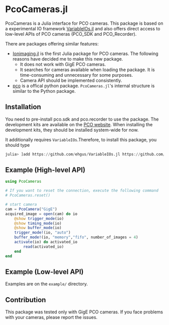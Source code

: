 # PcoCameras.jl

PcoCameras is a Julia interface for PCO cameras.
This package is based on a experimental IO framework [VariableIOs.jl](https://github.com/ehgus/VariableIOs.jl) and also offers direct access to low-level APIs of PCO cameras (PCO_SDK and PCO_Recorder).

There are packages offering similar features:
- [Ionimaging.jl](https://gitlab.com/mnkmr/Ionimaging.jl) is the first Julia package for PCO cameras. The following reasons have decided me to make this new package.
    - It does not work with GigE PCO cameras.
    - It searches for cameras available when loading the package. It is time-consuming and unnecessary for some purposes.
    - Camera API should be implemented consistently.
- [pco](https://pypi.org/project/pco/) is a offical python package. `PcoCameras.jl`'s internal structure is similar to the Python package.

## Installation

You need to pre-install pco.sdk and pco.recorder to use the package. The development kits are available on the [PCO website](https://www.pco-imaging.com/).
When installing the development kits, they should be installed system-wide for now.

It additionally requires `VariableIOs`.Therefore, to install this package, you should type
```Julia REPL
julia> ]add https://github.com/ehgus/VariableIOs.jl https://github.com/ehgus/PcoCameras.jl
```

## Example (High-level API)

```Julia
using PcoCameras

# If you want to reset the connection, execute the following command
# PcoCameras.reset()

# start camera
cam = PcoCamera("GigE")
acquired_image = open(cam) do io
    @show trigger_mode(io)
    @show timing_mode(io)
    @show buffer_mode(io)
    trigger_mode!(io, "auto")
    buffer_mode!(io, "memory","fifo", number_of_images = 4)
    activate(io) do activated_io
        read(activated_io)
    end
end
```

## Example (Low-level API)

Examples are on the `example/` directory.


## Contribution

This package was tested only with GigE PCO cameras. If you face problems with your cameras, please report the issues.
